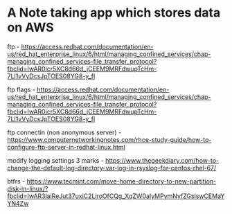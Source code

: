 # A Note taking app which stores data on AWS

ftp - https://access.redhat.com/documentation/en-us/red_hat_enterprise_linux/6/html/managing_confined_services/chap-managing_confined_services-file_transfer_protocol?fbclid=IwAR0icr5XC8d66d_jCEEM9MRFdwupTcHm-7LI1vVyDcsJpTOES08YG8-y_fI

ftp flags - https://access.redhat.com/documentation/en-us/red_hat_enterprise_linux/6/html/managing_confined_services/chap-managing_confined_services-file_transfer_protocol?fbclid=IwAR0icr5XC8d66d_jCEEM9MRFdwupTcHm-7LI1vVyDcsJpTOES08YG8-y_fI

ftp connectin (non anonymous server) - https://www.computernetworkingnotes.com/rhce-study-guide/how-to-configure-ftp-server-in-redhat-linux.html

modify logging settings 3 marks - https://www.thegeekdiary.com/how-to-change-the-default-log-directory-var-log-in-rsyslog-for-centos-rhel-67/

btfrs - https://www.tecmint.com/move-home-directory-to-new-partition-disk-in-linux/?fbclid=IwAR3laiReJut37uxiC2LiroOfCQg_XqZW0aIyMPymNyfZGslswCEMaYYN4Zw
